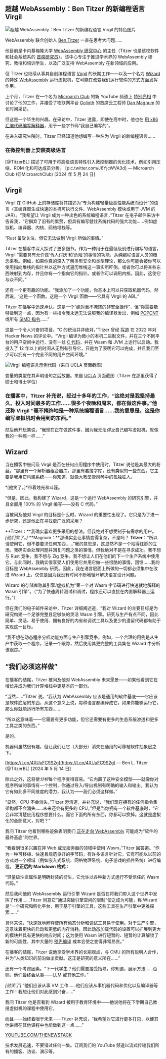 ## 超越 WebAssembly：Ben Titzer 的新编程语言 Virgil

![超越 WebAssembly：Ben Titzer 的新编程语言 Virgil 的特色图片](https://cdn.thenewstack.io/media/2024/06/2c344377-microarch-1024x683.png)

WebAssembly 联合创始人 [Ben Titzer](https://www.linkedin.com/in/ben-l-titzer-6b78584/) 一直在思考大问题……

他目前是卡内基梅隆大学 [WebAssembly 研究中心](https://www.cs.cmu.edu/wrc/) 的主任（Titzer 也是该校软件和社会系统系的 [首席研究员](https://s3d.cmu.edu/people/core-faculty/titzer-ben.html)）。该中心专注于推进学术界的 WebAssembly 研究、教授和培训学生，以及广泛支持 WebAssembly 在新领域的应用。

但 Titzer 也继续从事其自创编程语言 [Virgil](https://github.com/titzer/virgil) 的长期工作——以及一个名为 [Wizard](https://github.com/titzer/wizard-engine) 的特殊 [WebAssembly](https://thenewstack.io/webassembly-adoption-its-complicated-says-cncf-survey/) 运行虚拟机，它可能在改变我们运行软件的方式方面发挥作用。

上个月，Titzer 在一个名为 [Microarch Club](https://microarch.club/) 的新 YouTube 频道上 [特别亮相](https://youtu.be/QEB6-V7iTqY?si=84JJU2fEcfYn1JId) 中讨论了他的工作，并接受了物联网平台 [Golioth](https://golioth.io/) 的首席云工程师 [Dan Magnum](https://www.linkedin.com/in/danielmangum/) 的长时间采访。

但这是一个毕生的兴趣。在采访中，Titzer 透露，即使在高中时，他也在 [用 x86 汇编代码编写解释器](https://thenewstack.io/its-no-longer-about-how-you-write-code-but-how-you-operate-it/)，用于一些字节码“我自己编写的”。

在进入研究生院时，Titzer 已经知道他想编写一种名为 Virgil 的新编程语言……

### 在微控制器上安装高级语言

[@TitzerBL] 描述了可用于将高级语言特性引入微控制器的优化技术，例如引用压缩、ROM 化和可达成员分析。 [pic.twitter.com/J6YjcWVA3d]
— Microarch Club (@MicroarchClub)
[2024 年 5 月 24 日]

## Virgil

Virgil 在 GitHub 上的存储库将其描述为“专为构建轻量级高性能系统而设计”的语言（其编译器生成快速的本机可执行文件、WebAssembly 模块或用于 JVM 的 JAR）。“我希望让 Virgil 成为一种出色的系统编程语言，”Titzer 在电子邮件采访中告诉我，“它摒弃了旧有的累赘，但具有编写健壮系统代码的强大功能……例如虚拟机、编译器、内核、网络堆栈等。

“Rust 备受关注，但它无法做到 Virgil 所做的事情。”

Titzer 在播客中深入探讨了更多细节。作为一种用于在最低级别进行编写的语言，Virgil “需要具有允许做‘令人讨厌’和‘危险’的事情的功能，从纯编程语言人员的概念来看。例如，如果你真的深入了解类型安全和类型理论，那么你可能会被你可以使用指向堆栈的指针并以这种方式遍历堆栈这一事实所吓倒。或者你可以将某些东西映射到内存，并且你有一个指向它的指针。或者你可以调用内核。因此，这使它与众不同。”

还有一个更有趣的功能。“我添加了一个功能，你基本上可以只获取机器代码，然后说，‘这是一个函数。这是一个 Virgil 函数——它具有 Virgil 的 ABI。”

Titzer 在播客中迅速承认，这是一个“绝对毫不掩饰的非安全操作”，但“你需要能够做到这一点，因为有一些指令我永远无法说服我的编译器发出，例如 [POPCNT](https://www.felixcloutier.com/x86/popcnt) 或所有 [SIMD 指令](https://en.wikipedia.org/wiki/Single_instruction,_multiple_data)……”

这是一个令人兴奋的项目。“C 的统治并非绝对，”Titzer 曾经 [写道](https://news.ycombinator.com/item?id=30705383) 在 2022 年对 Hacker News 的评论中。“Virgil 编译为微小的本机二进制文件，并在三个不同平台的用户空间中运行，没有一丝 [C 代码](https://thenewstack.io/how-to-compile-c-code-into-webassembly-with-emscripten/)，并在 Wasm 和 JVM 上运行以启动。我投入了 12 年以上的时间从无到有引导它，只是为了表明它可以完成，并且我们至少可以拥有一个完全不同的用户空间环境。”

![Virgil 编程语言示例代码（来自 UCLA 页面截图）](https://cdn.thenewstack.io/media/2024/05/df0b6345-virgil-programming-language-example-code-screenshot-from-ucla-page.png)

变量的类型在其声明语句之后放置。来自 [UCLA](http://compilers.cs.ucla.edu/virgil/overview.html) 页面截图（Titzer 在那里获得了硕士和博士学位）
### 在播客中，Titzer 补充说，经过十多年的工作，“这绝对是我坚持最久、投入时间最多的工作……很多个夜晚和周末，都在做这件事。”他还称 Virgil “毫不掩饰地是一种系统编程语言……我的意思是，这是你编写虚拟机时会用到的东西。”

然后他开玩笑说，“我现在正在做这件事，因为我无法*停止*自己编写虚拟机，就像我的一种瘾一样……”

## Wizard

当在播客中被问及 Virgil 是否在任何应用程序中使用时，Titzer 说他是其最大的粉丝。“那里有一个解析器组合器库，那里有套接字库，还有类似的一些东西。它主要是我用它构建系统——你知道，就像大教堂管风琴中的孤独狂人。

*[他笑了。]*带着烛光和斗篷。

“但是，因此，我构建了 Wizard，这是一个运行 WebAssembly 的研究引擎，并且全部用 100% 的 Virgil 编写——没有 C 代码。”

当被问及他对 Virgil 的目标是什么时，Wizard 的重要性出现了。它只是为了进一步研究，还是他正在寻找更广泛的采用？

**Titzer：**我确实喜欢更多采用的想法，但我绝对不想受制于有需求的用户。*[他们笑了。]* **Magnum：**那确实会让事情变得复杂，不是吗？ **Titzer：**“所以请使用它，但不要要求任何东西……”我的意思是，这显然不是一个站得住脚的立场。我确实会处理问题并回复问题之类的事情。但我绝对不是在寻求成功。我不想与 Rust 竞争。我不想与 Zig 竞争。我不想让人们在他们的下一个生产系统中使用它。与此同时，我确实很享受人们使用它并用它做一些很酷的事情，回馈……我的目标是 WebAssembly 研究。因此，我在语言层面上所做的一切都必须集中在改进 Wizard 上，仅仅是因为我没有时间不断地循环解决语言设计问题。

Wizard 的存储库称其引擎/虚拟机为“第一个对 Wasm 字节码进行快速就地解释的 Wasm 引擎”。（“为了快速周转测试和调试，程序还可以直接在内置解释器上运行。”）

但在我们的电子邮件采访中，Titzer 详细阐述道，“我对 Wizard 的主要目标是为研究构建一个足够完整且足够快的灵活 Wasm 引擎。研究与生产有点不同，因此简单、灵活、易于使用、拥有良好的内省和调试工具以及更少的遗留代码都有助于实现这一目标。

“我不想在动态程序分析功能方面与生产引擎竞争。例如，一个合理的用例是从生产中获取一个程序，记录一个跟踪，然后使用其更完整的工具集在 Wizard 中分析该跟踪。”

## “我们必须这样做”

在播客的结尾，Titzer 被问及他对 WebAssembly 未来愿景——如果他看到它在增长并成为我们计算堆栈中更基本的一部分。

“当然……”Titzer 说。“我认为 WebAssembly 应该是通用的软件基底——它应该是软件底层的东西，从这个意义上说，每种语言都编译成它。如果你能够运行它，那么你就能运行所有东西……

“所以这意味着——它需要有更多功能，但它还需要有更多的生态系统渗透和更多工具之类的东西。”

是的。

机器码虽然很有趣，但让我们让它（大部分）消失在通用的可移植软件抽象层之下。

[https://t.co/4XUuFC9S2g](https://t.co/4XUuFC9S2g)
— Ben L. Titzer (@TitzerBL)
[2024 年 5 月 14 日]

除此之外，这将使*分析*每个程序变得容易。“它内置了这种安全模型——就像你对程序所做的事情有一个控制，你通过导入/导出机制有明确的输入和输出。我认为它有如此多不同维度的潜力，我认为——我们必须这样做。”

“显然，CPU 不会消失，”Titzer 澄清道，并补充说，“我们现在拥有的任何指令集架构都不会消失……未来还会有更多的 CPU。”但是当你拥有一个软件基底时，“它会非常清楚应用程序想要什么。而它下面的所有东西，你都可以换掉。这就是虚拟化的全部意义，对吧？”

我问 Titzer 他看到哪些迹象表明我们
[正在走向 WebAssembly](https://thenewstack.io/the-promise-of-webassembly-heads-to-ruby/) 可能成为“软件的最终基底”的世界。

“我看到很多兴趣在非 Web 或无服务器的领域中使用 Wasm，”Titzer 回答道。“作为一种可移植、快速且规范良好的字节码，有许多语言针对它，它有可能以以前的方式对一个领域（例如嵌入式系统、网络物理系统、电子游戏的插件系统）进行编程。
**更正后的 Markdown 格式：**

“轻量级沙盒属性是明确封装的衍生，它允许以各种新方式运行不受信任的 Wasm 代码。”

然后我问他的 WebAssembly 运行引擎 Wizard 是否在将我们带入这个世界中发挥了作用……Titzer 同意它“通过突破引擎空间的限制”使之成为可能，称 Wizard 是“一个研究和孵化平台，用于基于引擎的工具，这些工具在生产引擎中更难探索……”

具体来说，“快速就地解释使所有动态分析和调试工具易于使用。对于生产引擎，这意味着更快的启动和更低的内存消耗，因此动态加载代码的设置可以扩展到更大的模块并具有更快的响应时间；这为使用 Wasm 进行短暂的、短暂的计算解锁了新的可能性，其中大量的 [预先编译](https://en.wikipedia.org/wiki/Ahead-of-time_compilation) 成本会使之变得非常昂贵。”

在播客的结尾，Titzer 说他享受学术界的长期观点，与 CMU 的所有聪明人合作，并为“人类知识的前沿做出贡献。这正是研究的意义所在……”

还有一个考虑因素。“下一代学生？他们需要接受指导，你知道，展示方法……否则，他们最终会从事——LLM 或其他工作。”

*[他笑了]* “他们应该从事 VM 工作……他们应该从事机器代码和优化以及编译器等工作！我想让他们对此感到兴奋……”

我问 Titzer 他是否看到 Wizard 被用于教育环境中——他说他将在下学期自己教授虚拟机的课程中使用它。

而且——始终着眼于未来——Titzer 补充说，“我希望对它进行更多打包，以便其他讲师在其他课程中也能做到这一点……”

[YOUTUBE.COM/THENEWSTACK](https://youtube.com/thenewstack?sub_confirmation=1)

技术发展迅速，不要错过任何一集。订阅我们的 YouTube 频道以流式传输我们所有的播客、访谈、演示等。